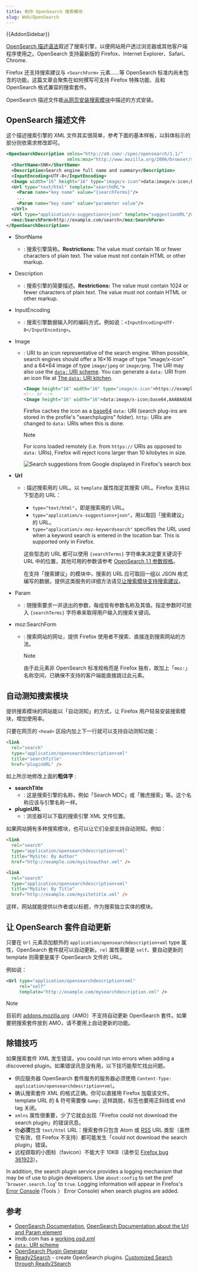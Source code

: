 ```yaml
---
title: 制作 OpenSearch 搜索模块
slug: Web/OpenSearch
---
```


{{AddonSidebar}}

[OpenSearch 描述语法](https://www.opensearch.org/Specifications/OpenSearch/1.1#OpenSearch_description_document)叙述了搜索引擎，以便网站用户透过浏览器或其他客户端程序使用之。OpenSearch 支持最新版的 Firefox、Internet Explorer、Safari、Chrome.

Firefox 还支持搜索建议与 `<SearchForm>` 元素……等 OpenSearch 标准内尚未包含的功能。这篇文章会聚焦在如何撰写可支持 Firefox 特殊功能、且和 OpenSearch 格式兼容的搜索套件。

OpenSearch 描述文件能[从网页安装搜索模块](#自动测知搜索模块)中描述的方式安装。

## OpenSearch 描述文件

这个描述搜索引擎的 XML 文件其实很简单，参考下面的基本样板，以斜体标示的部分则依需求修改即可。

```xml
<OpenSearchDescription xmlns="http://a9.com/-/spec/opensearch/1.1/"
                       xmlns:moz="http://www.mozilla.org/2006/browser/search/">
  <ShortName>SNK</ShortName>
  <Description>Search engine full name and summary</Description>
  <InputEncoding>UTF-8</InputEncoding>
  <Image width="16" height="16" type="image/x-icon">data:image/x-icon;base64,AAABAAEAEBAAA ...</Image>
  <Url type="text/html" template="searchURL">
    <Param name="key name" value="{searchTerms}"/>
    ...
    <Param name="key name" value="parameter value"/>
  </Url>
  <Url type="application/x-suggestions+json" template="suggestionURL"/>
  <moz:SearchForm>http://example.com/search</moz:SearchForm>
</OpenSearchDescription>
```

- ShortName
  - : 搜索引擎简称。**Restrictions:** The value must contain 16 or fewer characters of plain text. The value must not contain HTML or other markup.
- Description
  - : 搜索引擎的简要描述。**Restrictions:** The value must contain 1024 or fewer characters of plain text. The value must not contain HTML or other markup.
- InputEncoding
  - : 搜索引擎数据输入时的编码方式，例如说：`<InputEncoding>UTF-8</InputEncoding>`。
- Image

  - : URI to an icon representative of the search engine. When possible, search engines should offer a 16×16 image of type "image/x-icon" and a 64×64 image of type `image/jpeg` or `image/png`. The URI may also use the [`data:` URI scheme](/zh-TW/docs/Web/HTTP/data_URIs). You can generate a `data:` URI from an icon file at [The `data:` URI kitchen](https://software.hixie.ch/utilities/cgi/data/data).

    ```xml
    <Image height="16" width="16" type="image/x-icon">https://example.com/favicon.ico</Image>
    <!-- or -->
    <Image height="16" width="16">data:image/x-icon;base64,AAABAAEAEBAAA ... DAAA=</Image>
    ```

    Firefox caches the icon as a [base64](https://en.wikipedia.org/wiki/Base64) `data:` URI (search plug-ins are stored in the profile's "searchplugins" folder). `http:` URIs are changed to `data:` URIs when this is done.

    > [!NOTE]
    > For icons loaded remotely (i.e. from `https://` URIs as opposed to `data:` URIs), Firefox will reject icons larger than 10 kilobytes in size.

    ![Search suggestions from Google displayed in Firefox's search box](searchsuggestionsample.png)

- **Url**

  - : 描述搜索用的 URL。以 `template` 属性指定其搜索 URL。Firefox 支持以下型态的 URL：

    - `type="text/html"`，即是搜索用的 URL。
    - `type="application/x-suggestions+json"`，用以取回「搜索建议」的 URL。
    - `type="application/x-moz-keywordsearch"` specifies the URL used when a keyword search is entered in the location bar. This is supported only in Firefox.

    这些型态的 URL 都可以使用 `{searchTerms}` 字符串来决定要关键词于 URL 中的位置，其他可用的参数请参考 [OpenSearch 1.1 参数规格](https://github.com/dewitt/opensearch/blob/master/opensearch-1-1-draft-6.md#opensearch-11-parameters)。

    在支持「搜索建议」的模块中，搜索的 URL 应可取回一组以 JSON 格式编写的数据，提供这类服务的详细方法请见[让搜索模块支持搜索建议](/zh-tw/%e8%ae%93%e6%90%9c%e5%b0%8b%e6%a8%a1%e7%b5%84%e6%94%af%e6%8f%b4%e6%90%9c%e5%b0%8b%e5%bb%ba%e8%ad%b0)。

- Param
  - : 随搜索要求一并送出的参数，每组皆有参数名称及其值。指定参数时可放入 `{searchTerms}` 字符串来取得用户输入的搜索关键词。
- moz:SearchForm

  - : 搜索网站的网址，提供 Firefox 使用者不搜索、直接连到搜索网站的方法。

    > [!NOTE]
    > 由于此元素非 OpenSearch 标准规格而是 Firefox 独有，故加上「`moz:`」名称空间，已确保不支持的客户端能直接跳过此元素。

## 自动测知搜索模块

提供搜索模块的网站能以「自动测知」的方式，让 Firefox 用户轻易安装搜索模块，增加使用率。

只要在网页的 `<head>` 区段内加上下一行就可以支持自动测知功能：

```html
<link
  rel="search"
  type="application/opensearchdescription+xml"
  title="searchTitle"
  href="pluginURL" />
```

如上所示地修改上面的**粗体字** :

- **searchTitle**
  - : 这是搜索引擎的名称，例如「Search MDC」或「雅虎搜索」等。这个名称应该与引擎名称一样。
- **pluginURL**
  - : 浏览器可以下载的搜索引擎 XML 文件位置。

如果网站拥有多种搜索模块，也可以让它们全部支持自动测知。例如：

```html
<link
  rel="search"
  type="application/opensearchdescription+xml"
  title="MySite: By Author"
  href="http://example.com/mysiteauthor.xml" />

<link
  rel="search"
  type="application/opensearchdescription+xml"
  title="MySite: By Title"
  href="http://example.com/mysitetitle.xml" />
```

这样，网站就能提供以作者或以标题，作为搜索独立实体的模块。

## 让 OpenSearch 套件自动更新

只要在 `Url` 元素添加额外的
`application/opensearchdescription+xml` type 属性，OpenSearch 套件就可以自动更新。`rel` 属性需要是 `self`、要自动更新的 template 则需要是属于 OpenSearch 文件的 URL。

例如说：

```xml
<Url type="application/opensearchdescription+xml"
     rel="self"
     template="http://example.com/mysearchdescription.xml" />
```

> [!NOTE]
> 目前的 [addons.mozilla.org](https://addons.mozilla.org)（AMO）不支持自动更新 OpenSearch 套件。如果要把搜索套件放到 AMO，请不要用上自动更新的功能。

## 除错技巧

如果搜索套件 XML 发生错误，you could run into errors when adding a discovered plugin。如果错误讯息没有用，以下技巧能帮忙找出问题。

- 供应服务器 OpenSearch 套件服务的服务器必须使用 `Content-Type: application/opensearchdescription+xml`。
- 确认搜索套件 XML 的格式正确。你可以直接用 Firefox 加载该文件。template URL 的 & 符号需要像 `&amp;` 这样跳脱，标签也要用正斜线或 end tag 关闭。
- `xmlns` 属性很重要，少了它就会出现「Firefox could not download the search plugin」的错误讯息。
- 你**必须**包含 `text/html` URL：搜索套件只包含 Atom 或 [RSS](/zh-TW/RSS) URL 类型（虽然它有效，但 Firefox 不支持）都可能发生「could not download the search plugin」错误。
- 远程撷取的小图标（favicon）不能大于 10KB（请参见 [Firefox bug 361923](https://bugzil.la/361923)）。

In addition, the search plugin service provides a logging mechanism that may be of use to plugin developers. Use `about:config` to set the pref '`browser.search.log`' to `true`. Logging information will appear in Firefox's [Error Console](/zh-TW/Error_Console) (Tools 〉 Error Console) when search plugins are added.

## 参考

- [OpenSearch Documentation](https://opensearch.org/), [OpenSearch Documentation about the Url and Param element](https://www.opensearch.org/Specifications/OpenSearch/Extensions/Parameter/1.0)
- imdb.com has a [working osd.xml](http://i.media-imdb.com/images/SFccbe1e4d909ef8b8077201c3c5aac349/imdbsearch.xml)
- [`data:` URI scheme](https://en.wikipedia.org/wiki/Data_URI_scheme)
- [OpenSearch Plugin Generator](https://7is7.com/software/firefox/opensearch.html)
- [Ready2Search](https://ready.to/search/en/) - create OpenSearch plugins. [Customized Search through Ready2Search](https://ready.to/search/make/en_make_plugin.htm)

